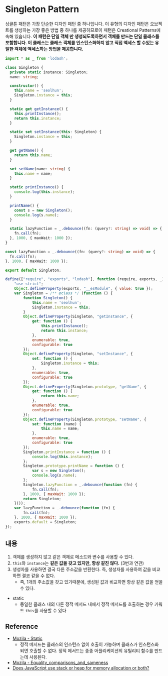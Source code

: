 # Singleton Pattern
싱글톤 패턴은 가장 단순한 디자인 패턴 중 하나입니다. 이 유형의 디자인 패턴은 오브젝트를 생성하는 가장 좋은 방법 중 하나를 제공하므로이 패턴은 Creational Patterns에 속해 있습니다. 
**이 패턴은 단일 객체 만 생성되도록하면서 객체를 만드는 단일 클래스를 포함합니다. 이 클래스는 클래스 객체를 인스턴스화하지 않고 직접 액세스 할 수있는 유일한 객체에 액세스하는 방법을 제공합니다.**

```typescript
import * as _ from 'lodash';

class Singleton {
  private static instance: Singleton;
  name: string;

  constructor() {
    this.name = 'seolhun';
    Singleton.instance = this;
  }

  static get getInstance() {
    this.printInstance();
    return this.instance;
  }

  static set setInstance(this: Singleton) {
    Singleton.instance = this;
  }

  get getName() {
    return this.name;
  }

  set setName(name: string) {
    this.name = name;
  }

  static printInstance() {
    console.log(this.instance);
  }

  printName() {
    const s = new Singleton();
    console.log(s.name);
  }

  static lazyFunction = _.debounce((fn: (query?: string) => void) => {
    fn.call(fn);
  }, 1000, { maxWait: 1000 });
}

const lazyFunction = _.debounce((fn: (query?: string) => void) => {
  fn.call(fn);
}, 1000, { maxWait: 1000 });

export default Singleton;

```

```javascript
define(["require", "exports", "lodash"], function (require, exports, _) {
    "use strict";
    Object.defineProperty(exports, "__esModule", { value: true });
    var Singleton = /** @class */ (function () {
        function Singleton() {
            this.name = 'seolhun';
            Singleton.instance = this;
        }
        Object.defineProperty(Singleton, "getInstance", {
            get: function () {
                this.printInstance();
                return this.instance;
            },
            enumerable: true,
            configurable: true
        });
        Object.defineProperty(Singleton, "setInstance", {
            set: function () {
                Singleton.instance = this;
            },
            enumerable: true,
            configurable: true
        });
        Object.defineProperty(Singleton.prototype, "getName", {
            get: function () {
                return this.name;
            },
            enumerable: true,
            configurable: true
        });
        Object.defineProperty(Singleton.prototype, "setName", {
            set: function (name) {
                this.name = name;
            },
            enumerable: true,
            configurable: true
        });
        Singleton.printInstance = function () {
            console.log(this.instance);
        };
        Singleton.prototype.printName = function () {
            var s = new Singleton();
            console.log(s.name);
        };
        Singleton.lazyFunction = _.debounce(function (fn) {
            fn.call(fn);
        }, 1000, { maxWait: 1000 });
        return Singleton;
    }());
    var lazyFunction = _.debounce(function (fn) {
        fn.call(fn);
    }, 1000, { maxWait: 1000 });
    exports.default = Singleton;
});
```

## 내용
1. 객체를 생성하지 않고 같은 객체로 메소드와 변수를 사용할 수 있다.
2. `this`와 `instance`는 **같은 값을 갖고 있지만, 항상 같진 않다.** (3번과 연관)
3. 생성자를 사용하면 결국 다른 주소값을 반환한다. 즉, 생성자를 사용하여 값을 비교하면 결코 같을 수 없다.
	- 즉, 1개의 주소값을 갖고 있기때문에, 생성된 값과 비교하면 항상 같은 값을 얻을 수 있다.

- static
	- 동일한 클래스 내의 다른 정적 메서드 내에서 정적 메서드를 호출하는 경우 키워드 `this`를 사용할 수 있다

## Reference
- [Mozila - Static](https://developer.mozilla.org/ko/docs/Web/JavaScript/Reference/Classes/static)
	- 정적 메서드는 클래스의 인스턴스 없이 호출이 가능하며 클래스가 인스턴스화되면 호출할 수 없다. 정적 메서드는 종종 어플리케이션의 유틸리티 함수를 만드는데 사용된다.
- [Mozila - Equality_comparisons_and_sameness](https://developer.mozilla.org/ko/docs/Web/JavaScript/Equality_comparisons_and_sameness)
- [Does JavaScript use stack or heap for memory allocation or both?](https://hashnode.com/post/does-javascript-use-stack-or-heap-for-memory-allocation-or-both-cj5jl90xl01nh1twuv8ug0bjk)